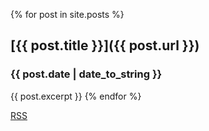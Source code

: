 <link rel="alternate" type="application/atom+xml" title="{{ site.title }}" href="/feed.xml">
<link rel="shortcut icon" href="/favicon.ico" />

{% for post in site.posts %}
## [{{ post.title }}]({{ post.url }})
### {{ post.date | date_to_string }}
{{ post.excerpt }}
{% endfor %}

<a class="btn btn-rss" href="/feed.xml" target="_blank">RSS</a>

